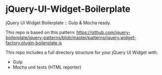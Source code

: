 jQuery-UI-Widget-Boilerplate
============================

jQuery UI Widget Boilerplate :: Gulp &amp; Mocha ready.

This repo is based on this pattern: https://github.com/jquery-boilerplate/jquery-patterns/blob/master/patterns/jquery.widget-factory.plugin-boilerplate.js

This repo includes a full directory structure for your jQuery UI Widget with:

* Gulp
* Mocha unit tests (HTML reporter)